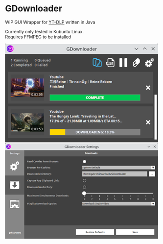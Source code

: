 # GDownloader

WIP GUI Wrapper for [YT-DLP](https://github.com/yt-dlp/yt-dlp) written in Java

Currently only tested in Kubuntu Linux.\
Requires FFMPEG to be installed

<img src="screenshot1.png" alt="Screenshot1" width="500"/>

<img src="screenshot2.png" alt="Screenshot2" width="500"/>
